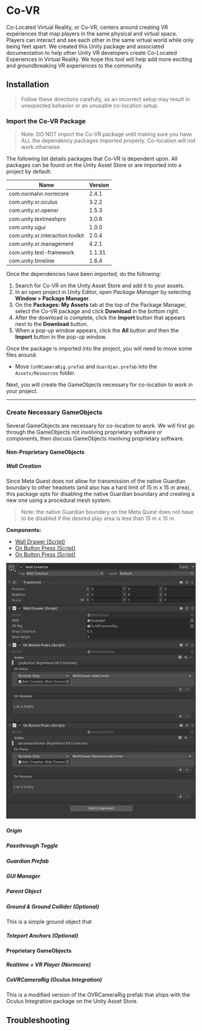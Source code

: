 # Co-VR
Co-Located Virtual Reality, or Co-VR, centers around creating VR experiences that map players in the same physical and virtual space. Players can interact and see each other in the same virtual world while only being feet apart. We created this Unity package and associated documentation to help other Unity VR developers create Co-Located Experiences in Virtual Reality. We hope this tool will help add more exciting and groundbreaking VR experiences to the community.

## Installation

> Follow these directions carefully, as an incorrect setup may result in unexpected behavior or an unusable co-location setup.

### Import the Co-VR Package

> Note: DO NOT import the Co-VR package until making sure you have ALL the dependency packages imported properly. Co-location will not work otherwise.

The following list details packages that Co-VR is dependent upon. All packages can be found on the Unity Asset Store or are imported into a project by default: 

| Name                                | Version  |
|-------------------------------------|----------|
| com.normalvr.normcore               | 2.4.1    |
| com.unity.xr.oculus                 | 3.2.2    |
| com.unity.xr.openxr                 | 1.5.3    |
| com.unity.textmeshpro               | 3.0.6    |
| com.unity.ugui                      | 1.0.0    |
| com.unity.xr.interaction.toolkit    | 2.0.4    |
| com.unity.xr.management             | 4.2.1    |
| com.unity.test-framework            | 1.1.31   |
| com.unity.timeline                  | 1.6.4    |

Once the dependencies have been imported, do the following:

1. Search for Co-VR on the Unity Asset Store and add it to your assets.
2. In an open project in Unity Editor, open *Package Manager* by selecting **Window > Package Manager**.
3. On the **Packages: My Assets** tab at the top of the Package Manager, select the Co-VR package and click **Download** in the bottom right.
4. After the download is complete, click the **Import** button that appears next to the **Download** button.
5. When a pop-up window appears, click the **All** button and then the **Import** button in the pop-up window.

Once the package is imported into the project, you will need to move some files around.

- Move `CoVRCameraRig.prefab` and `Guardian.prefab` into the `Assets/Resources` folder.

Next, you will create the GameObjects necessary for co-location to work in your project.

------

### Create Necessary GameObjects

Several GameObjects are necessary for co-location to work. We will first go through the GameObjects not involving proprietary software or components, then discuss GameObjects involving proprietary software.

#### Non-Proprietary GameObjects

##### Wall Creation

Since Meta Quest does not allow for transmission of the native Guardian boundary to other headsets (and also has a hard limit of 15 m x 15 m area), this package opts for disabling the native Guardian boundary and creating a new one using a procedural mesh system. 
> Note: the native Guardian boundary on the Meta Quest does not have to be disabled if the desired play area is less than 15 m x 15 m.

**Components:**
- [Wall Drawer (Script)](src/WallDrawer.md)
- [On Button Press (Script)](src/OnButtonPress.md)
- [On Button Press (Script)](src/OnButtonPress.md)

<img src="images/WallCreationInspector.png" alt="Wall Creation Component Settings" width="600">

##### Origin

##### Passthrough Toggle

##### Guardian Prefab

##### GUI Manager

##### Parent Object

##### Ground & Ground Collider (Optional)

This is a simple ground object that 

##### Teleport Anchors (Optional)

#### Proprietary GameObjects

##### Realtime + VR Player (Normcore)

##### CoVRCameraRig (Oculus Integration)

This is a modified version of the OVRCameraRig prefab that ships with the Oculus Integration package on the Unity Asset Store. 

## Troubleshooting

